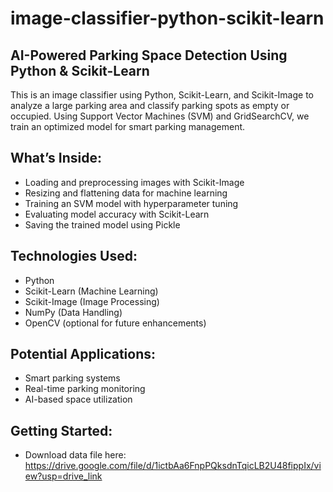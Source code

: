 # image-classifier-python-scikit-learn
## AI-Powered Parking Space Detection Using Python &amp; Scikit-Learn

This is an image classifier using Python, Scikit-Learn, and Scikit-Image to analyze a large parking area and classify parking spots as empty or occupied. Using Support Vector Machines (SVM) and GridSearchCV, we train an optimized model for smart parking management.

## What’s Inside:
- Loading and preprocessing images with Scikit-Image
- Resizing and flattening data for machine learning
- Training an SVM model with hyperparameter tuning
- Evaluating model accuracy with Scikit-Learn
- Saving the trained model using Pickle

## Technologies Used:
- Python
- Scikit-Learn (Machine Learning)
- Scikit-Image (Image Processing)
- NumPy (Data Handling)
- OpenCV (optional for future enhancements)

## Potential Applications:
- Smart parking systems
- Real-time parking monitoring
- AI-based space utilization


## Getting Started:
- Download data file here: https://drive.google.com/file/d/1ictbAa6FnpPQksdnTqicLB2U48fippIx/view?usp=drive_link
